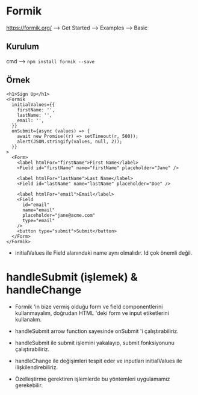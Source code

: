 # Formik

https://formik.org/  --> Get Started --> Examples --> Basic

## Kurulum

cmd --> ``npm install formik --save``

## Örnek


    <h1>Sign Up</h1>
    <Formik
      initialValues={{
        firstName: '',
        lastName: '',
        email: '',
      }}
      onSubmit={async (values) => {
        await new Promise((r) => setTimeout(r, 500));
        alert(JSON.stringify(values, null, 2));
      }}
    >
      <Form>
        <label htmlFor="firstName">First Name</label>
        <Field id="firstName" name="firstName" placeholder="Jane" />

        <label htmlFor="lastName">Last Name</label>
        <Field id="lastName" name="lastName" placeholder="Doe" />

        <label htmlFor="email">Email</label>
        <Field
          id="email"
          name="email"
          placeholder="jane@acme.com"
          type="email"
        />
        <button type="submit">Submit</button>
      </Form>
    </Formik>


- initialValues ile Field alanındaki name aynı olmalıdır. Id çok önemli değil.

# handleSubmit (işlemek) & handleChange

- Formik 'in bize vermiş olduğu form ve field componentlerini kullanmayalım, doğrudan HTML 'deki form ve input etiketlerini kullanalım.

- handleSubmit arrow function sayesinde onSubmit 'i çalıştırabiliriz.

- handleSubmit ile submit işlemini yakalayıp, submit fonksiyonunu çalıştırabiliriz.

- handleChange ile değişimleri tespit eder ve inputları initialValues ile ilişkilendirebiliriz.

- Özelleştirme gerektiren işlemlerde bu yöntemleri uygulamamız gerekebilir.
